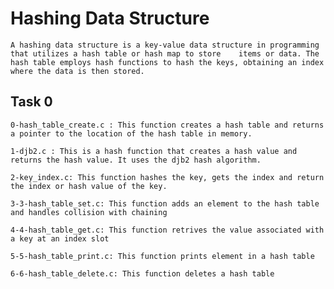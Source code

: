 # Hashing Data Structure

    A hashing data structure is a key-value data structure in programming that utilizes a hash table or hash map to store    items or data. The hash table employs hash functions to hash the keys, obtaining an index where the data is then stored.

## Task 0

    0-hash_table_create.c : This function creates a hash table and returns a pointer to the location of the hash table in memory.

    1-djb2.c : This is a hash function that creates a hash value and returns the hash value. It uses the djb2 hash algorithm.

    2-key_index.c: This function hashes the key, gets the index and return the index or hash value of the key.
    
    3-3-hash_table_set.c: This function adds an element to the hash table and handles collision with chaining
    
    4-4-hash_table_get.c: This function retrives the value associated with a key at an index slot
    
    5-5-hash_table_print.c: This function prints element in a hash table
    
    6-6-hash_table_delete.c: This function deletes a hash table
